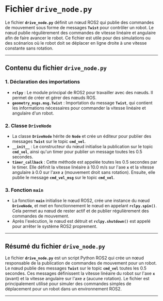 # Fichier **`drive_node.py`**

Le fichier **`drive_node.py`** définit un nœud ROS2 qui publie des commandes de mouvement sous forme de messages **`Twist`** pour contrôler un robot. Le nœud publie régulièrement des commandes de vitesse linéaire et angulaire afin de faire avancer le robot. Ce fichier est utile pour des simulations ou des scénarios où le robot doit se déplacer en ligne droite à une vitesse constante sans rotation.

---

## **Contenu du fichier `drive_node.py`**

### **1. Déclaration des importations**
- **`rclpy`** : Le module principal de ROS2 pour travailler avec des nœuds. Il permet de créer et gérer des nœuds ROS.
- **`geometry_msgs.msg.Twist`** : Importation du message **`Twist`**, qui contient les informations nécessaires pour commander la vitesse linéaire et angulaire d'un robot.

### **2. Classe `DriveNode`**
- La classe **`DriveNode`** hérite de **`Node`** et crée un éditeur pour publier des messages **`Twist`** sur le topic **`cmd_vel`**.
- **`__init__`** : Le constructeur du nœud initialise la publication sur le topic **`cmd_vel`**, ainsi qu'un timer pour publier un message toutes les 0.5 secondes.
- **`timer_callback`** : Cette méthode est appelée toutes les 0.5 secondes par le timer. Elle définit la vitesse linéaire à 10.0 m/s sur l'axe **`x`** et la vitesse angulaire à 0.0 sur l'axe **`z`** (mouvement droit sans rotation). Ensuite, elle publie le message **`cmd_vel_msg`** sur le topic **`cmd_vel`**.

### **3. Fonction `main`**
- La fonction **`main`** initialise le nœud ROS2, crée une instance du nœud **`DriveNode`**, et met en fonctionnement le nœud en appelant **`rclpy.spin()`**. Cela permet au nœud de rester actif et de publier régulièrement des commandes de mouvement.
- Après l'exécution, le nœud est détruit et **`rclpy.shutdown()`** est appelé pour arrêter le système ROS2 proprement.

---

## **Résumé du fichier `drive_node.py`**

Le fichier **`drive_node.py`** est un script Python ROS2 qui crée un nœud responsable de la publication de commandes de mouvement pour un robot. Le nœud publie des messages **`Twist`** sur le topic **`cmd_vel`** toutes les 0.5 secondes. Ces messages définissent la vitesse linéaire du robot sur l'axe **`x`** (avant) et la vitesse angulaire sur l'axe **`z`** (aucune rotation). Le fichier est principalement utilisé pour simuler des commandes simples de déplacement pour un robot dans un environnement ROS2.

---
